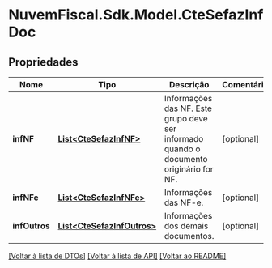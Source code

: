 # NuvemFiscal.Sdk.Model.CteSefazInfDoc

## Propriedades

Nome | Tipo | Descrição | Comentários
------------ | ------------- | ------------- | -------------
**infNF** | [**List&lt;CteSefazInfNF&gt;**](CteSefazInfNF.md) | Informações das NF.  Este grupo deve ser informado quando o documento originário for NF. | [optional] 
**infNFe** | [**List&lt;CteSefazInfNFe&gt;**](CteSefazInfNFe.md) | Informações das NF-e. | [optional] 
**infOutros** | [**List&lt;CteSefazInfOutros&gt;**](CteSefazInfOutros.md) | Informações dos demais documentos. | [optional] 

[[Voltar à lista de DTOs]](../README.md#documentation-for-models) [[Voltar à lista de API]](../README.md#documentation-for-api-endpoints) [[Voltar ao README]](../README.md)

